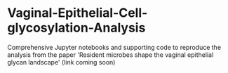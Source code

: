 # Vaginal-Epithelial-Cell-glycosylation-Analysis

Comprehensive Jupyter notebooks and supporting code to reproduce the analysis from the paper 'Resident microbes shape the vaginal epithelial glycan landscape' (link coming soon)
